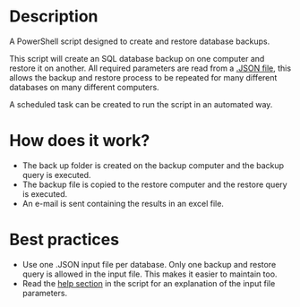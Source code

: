 # Description
A PowerShell script designed to create and restore database backups. 

This script will create an SQL database backup on one computer and restore it on another. All required parameters are read from a [.JSON file](Example.json), this allows the backup and restore process to be repeated for many different databases on many different computers. 

A scheduled task can be created to run the script in an automated way.

# How does it work?
- The back up folder is created on the backup computer and the backup query is executed.
- The backup file is copied to the restore computer and the restore query is executed.
- An e-mail is sent containing the results in an excel file.

# Best practices
- Use one .JSON input file per database. Only one backup and restore query is allowed in the input file. This makes it easier to maintain too.
- Read the [help section](SQL%20Backup%20and%20restore%20database.ps1) in the script for an explanation of the input file parameters.